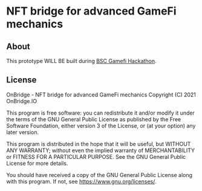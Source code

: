 # NFT bridge for advanced GameFi mechanics

## About

This prototype WILL BE built during [BSC Gamefi Hackathon](https://hidorahacks.medium.com/application-guide-bsc-gamefi-hackathon-russia-eastern-europe-dc173c9250e9).

## License

OnBridge - NFT bridge for advanced GameFi mechanics
Copyright (C) 2021 OnBridge.IO

This program is free software: you can redistribute it and/or modify
it under the terms of the GNU General Public License as published by
the Free Software Foundation, either version 3 of the License, or
(at your option) any later version.

This program is distributed in the hope that it will be useful,
but WITHOUT ANY WARRANTY; without even the implied warranty of
MERCHANTABILITY or FITNESS FOR A PARTICULAR PURPOSE.  See the
GNU General Public License for more details.

You should have received a copy of the GNU General Public License
along with this program.  If not, see <https://www.gnu.org/licenses/>.

